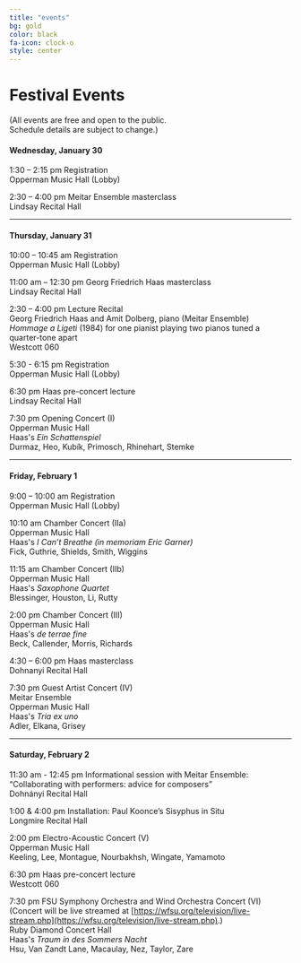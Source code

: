 ```yaml
---
title: "events"
bg: gold
color: black
fa-icon: clock-o
style: center
---
```

# Festival Events
(All events are free and open to the public.<br>Schedule details are subject to change.)

#### Wednesday, January 30
1:30 – 2:15 pm Registration  
Opperman Music Hall (Lobby)

2:30 – 4:00 pm Meitar Ensemble masterclass  
Lindsay Recital Hall

---------------------------------------

#### Thursday, January 31
10:00 – 10:45 am Registration  
Opperman Music Hall (Lobby)

11:00 am – 12:30 pm Georg Friedrich Haas masterclass<br />
Lindsay Recital Hall

2:30 – 4:00 pm Lecture Recital  
Georg Friedrich Haas and Amit Dolberg, piano (Meitar Ensemble)  
_Hommage a Ligeti_ (1984) for one pianist playing two pianos tuned a quarter-tone apart  
Westcott 060

5:30 - 6:15 pm Registration  
Opperman Music Hall (Lobby)

6:30 pm Haas pre-concert lecture  
Lindsay Recital Hall

7:30 pm Opening Concert (I)  
Opperman Music Hall  
Haas's _Ein Schattenspiel_  
Durmaz, Heo, Kubík, Primosch, Rhinehart, Stemke

---------------------------------------

#### Friday, February 1
9:00 – 10:00 am Registration  
Opperman Music Hall (Lobby)

10:10 am Chamber Concert (IIa)  
Opperman Music Hall  
Haas's _I Can’t Breathe (in memoriam Eric Garner)_  
Fick, Guthrie, Shields, Smith, Wiggins

11:15 am Chamber Concert (IIb)  
Opperman Music Hall  
Haas's _Saxophone Quartet_  
Blessinger, Houston, Li, Rutty

2:00 pm Chamber Concert (III)  
Opperman Music Hall  
Haas's _de terrae fine_  
Beck, Callender, Morris, Richards

4:30 – 6:00 pm Haas masterclass  
Dohnanyi Recital Hall

7:30 pm Guest Artist Concert (IV)  
Meitar Ensemble  
Opperman Music Hall  
Haas's *Tria ex uno*  
Adler, Elkana, Grisey
 
---------------------------------------

#### Saturday, February 2
11:30 am - 12:45 pm
Informational session with Meitar Ensemble:  
“Collaborating with performers: advice for composers”  
Dohnányi Recital Hall

1:00 & 4:00 pm Installation: Paul Koonce’s Sisyphus in Situ  
Longmire Recital Hall

2:00 pm Electro-Acoustic Concert (V)  
Opperman Music Hall  
Keeling, Lee, Montague, Nourbakhsh, Wingate, Yamamoto

6:30 pm Haas pre-concert lecture  
Westcott 060

7:30 pm FSU Symphony Orchestra and Wind Orchestra Concert (VI)  
(Concert will be live streamed at [https://wfsu.org/television/live-stream.php](https://wfsu.org/television/live-stream.php).)  
Ruby Diamond Concert Hall  
Haas's *Traum in des Sommers Nacht*  
Hsu, Van Zandt Lane, Macaulay, Nez, Taylor, Zare


